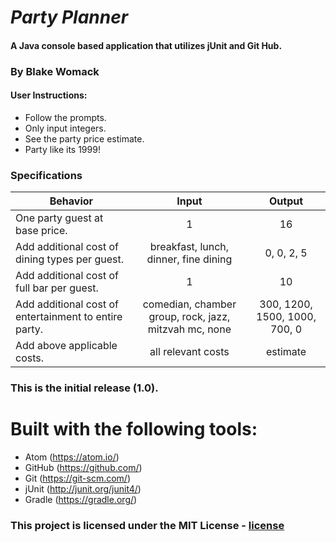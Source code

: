 # _Party Planner_

#### A Java console based application that utilizes jUnit and Git Hub.

### By Blake Womack

#### User Instructions:

* Follow the prompts.
* Only input integers.
* See the party price estimate.
* Party like its 1999!

### Specifications

| Behavior |   Input   |   Output   |
|----------|:---------:|:----------:|
| One party guest at base price. | 1 | 16 |
| Add additional cost of dining types per guest. | breakfast, lunch, dinner, fine dining | 0, 0, 2, 5 |
| Add additional cost of full bar per guest. | 1 | 10 |
| Add additional cost of entertainment to entire party. | comedian, chamber group, rock, jazz, mitzvah mc, none| 300, 1200, 1500, 1000, 700, 0 |
| Add above applicable costs. | all relevant costs | estimate |

### This is the initial release (1.0).

# Built with the following tools:

* Atom (https://atom.io/)
* GitHub (https://github.com/)
* Git (https://git-scm.com/)
* jUnit (http://junit.org/junit4/)
* Gradle (https://gradle.org/)

### This project is licensed under the MIT License - [license]

[license]: https://opensource.org/licenses/MIT
